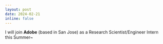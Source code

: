 ```yaml
---
layout: post
date: 2024-02-21
inline: false
---
```


I will join **Adobe** (based in San Jose) as a Research Scientist/Engineer Intern this Summer~
